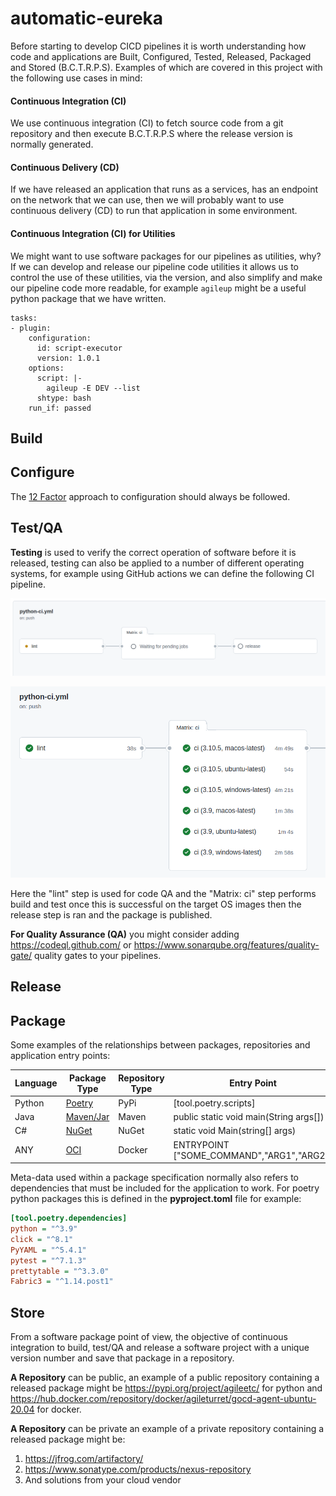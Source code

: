 # automatic-eureka

Before starting to develop CICD pipelines it is worth understanding how code and applications are Built, Configured, 
Tested, Released, Packaged and Stored (B.C.T.R.P.S). Examples of which are covered in this project with the following 
use cases in mind: 

#### Continuous Integration (CI)
We use continuous integration (CI) to fetch source code from a git repository and then execute B.C.T.R.P.S where the 
release version is normally generated.

#### Continuous Delivery (CD)
If we have released an application that runs as a services, has an endpoint on the network that we can use, then we will 
probably want to use continuous delivery (CD) to run that application in some environment.

#### Continuous Integration (CI) for Utilities
We might want to use software packages for our pipelines as utilities, why? If we can develop and release our pipeline 
code utilities it allows us to control the use of these utilities, via the version, and also simplify and make our 
pipeline code more readable, for example `agileup` might be a useful python package that we have written.

```shell
tasks:
- plugin:
    configuration:
      id: script-executor
      version: 1.0.1
    options:
      script: |-
        agileup -E DEV --list 
      shtype: bash
    run_if: passed
```    

## Build



## Configure

The [12 Factor](https://12factor.net/) approach to configuration should always be followed. 

## Test/QA

**Testing** is used to verify the correct operation of software before it is released, testing can also be applied 
to a number of different operating systems, for example using GitHub actions we can define the following CI pipeline.

![](docs/images/Screenshot-2022-09-13-14-44-38.png)

![](docs/images/Screenshot-2022-09-13-14-46-52.png)

Here the "lint" step is used for code QA and the "Matrix: ci" step performs build and test once this is successful on the
target OS images then the release step is ran and the package is published.

**For Quality Assurance (QA)** you might consider adding https://codeql.github.com/ or https://www.sonarqube.org/features/quality-gate/ 
quality gates to your pipelines.  

## Release


## Package

Some examples of the relationships between packages, repositories and application entry points:

| Language | Package Type                            | Repository Type | Entry Point                               |
|----------|-----------------------------------------|-----------------|-------------------------------------------|
| Python   | [Poetry](https://python-poetry.org/)    | PyPi            | [tool.poetry.scripts]                     |
| Java     | [Maven/Jar](https://maven.apache.org/)  | Maven           | public static void main(String args[])    |
| C#       | [NuGet](https://www.nuget.org/)         | NuGet           | static void Main(string[] args)           |
| ANY      | [OCI](https://opencontainers.org/)      | Docker          | ENTRYPOINT ["SOME_COMMAND","ARG1","ARG2"] |

Meta-data used within a package specification normally also refers to dependencies that must be included for the 
application to work. For poetry python packages this is defined in the **pyproject.toml** file for example:

```ini
[tool.poetry.dependencies]
python = "^3.9"
click = "^8.1"
PyYAML = "^5.4.1"
pytest = "^7.1.3"
prettytable = "^3.3.0"
Fabric3 = "^1.14.post1"
```

## Store

From a software package point of view, the objective of continuous integration to build, test/QA and release a software 
project with a unique version number and save that package in a repository.

**A Repository** can be public, an example of a public repository containing a released package might 
be https://pypi.org/project/agileetc/ for python and https://hub.docker.com/repository/docker/agileturret/gocd-agent-ubuntu-20.04 for docker.

**A Repository** can be private an example of a private repository containing a released package might be:
1. https://jfrog.com/artifactory/
2. https://www.sonatype.com/products/nexus-repository
3. And solutions from your cloud vendor
